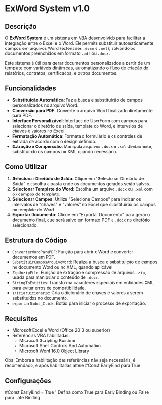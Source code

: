 # ExWord System v1.0

## Descrição
O **ExWord System** é um sistema em VBA desenvolvido para facilitar a integração entre o Excel e o Word. Ele permite substituir automaticamente campos em arquivos Word (extensões `.docx` e `.xml`), salvando os documentos preenchidos em formato `.pdf` ou `.docx`. 

Este sistema é útil para gerar documentos personalizados a partir de um template com variáveis dinâmicas, automatizando o fluxo de criação de relatórios, contratos, certificados, e outros documentos.

## Funcionalidades

- **Substituição Automática**: Faz a busca e substituição de campos personalizados no arquivo Word.
- **Conversão para PDF**: Converte o arquivo Word finalizado diretamente para PDF.
- **Interface Personalizável**: Interface de UserForm com campos para selecionar o diretório de saída, template do Word, e intervalos de chaves e valores no Excel.
- **Formatação Automática**: Formata o formulário e os controles de entrada de acordo com o design definido.
- **Extração e Compressão**: Manipula arquivos `.docx` e `.xml` diretamente, substituindo os campos no XML quando necessário.
  
## Como Utilizar

1. **Selecionar Diretório de Saída**: Clique em "Selecionar Diretório de Saída" e escolha a pasta onde os documentos gerados serão salvos.
2. **Selecionar Template do Word**: Escolha um arquivo `.docx` ou `.xml` com os campos de template.
3. **Selecionar Campos**: Utilize "Selecione Campos" para indicar os intervalos de "chaves" e "valores" no Excel que substituirão os campos no template do Word.
4. **Exportar Documento**: Clique em "Exportar Documento" para gerar o documento final, que será salvo em formato PDF e `.docx` no diretório selecionado.

## Estrutura do Código

- `ConverterWordParaPDF`: Função para abrir o Word e converter documentos em PDF.
- `SubstituirCamposArquivoWord`: Realiza a busca e substituição de campos no documento Word ou no XML, quando aplicável.
- `ZipUnzipFile`: Função de extração e compressão de arquivos `.zip`, usada para manipular o conteúdo de `.docx`.
- `StringToEntities`: Transforma caracteres especiais em entidades XML para evitar erros de compatibilidade.
- `IniciarDicionario`: Cria o dicionário de chaves e valores a serem substituídos no documento.
- `exportarDados_Click`: Botão para iniciar o processo de exportação.
  
## Requisitos

- Microsoft Excel e Word (Office 2013 ou superior)
- Referências VBA habilitadas:
  - Microsoft Scripting Runtime
  - Microsoft Shell Controls And Automation
  - Microsoft Word 16.0 Object Library

Obs: Embora a habilitação das referências não seja necessária, é recomendado, e após habilitadas altere #Const EarlyBind para True

## Configurações

#Const EarlyBind = True ' Defina como True para Early Binding ou False para Late Binding
